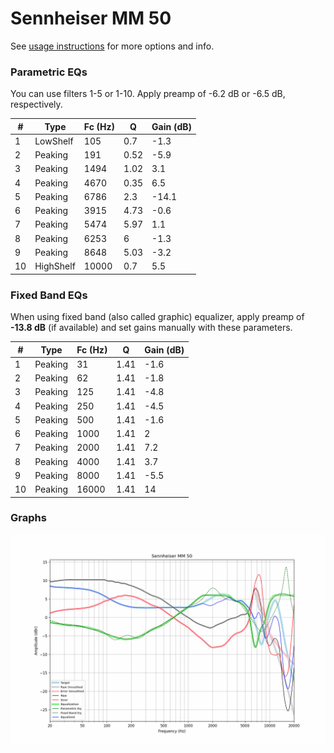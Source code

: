 # Sennheiser MM 50
See [usage instructions](https://github.com/jaakkopasanen/AutoEq#usage) for more options and info.

### Parametric EQs
You can use filters 1-5 or 1-10. Apply preamp of -6.2 dB or -6.5 dB, respectively.

|   # | Type      |   Fc (Hz) |    Q |   Gain (dB) |
|-----|-----------|-----------|------|-------------|
|   1 | LowShelf  |       105 | 0.7  |        -1.3 |
|   2 | Peaking   |       191 | 0.52 |        -5.9 |
|   3 | Peaking   |      1494 | 1.02 |         3.1 |
|   4 | Peaking   |      4670 | 0.35 |         6.5 |
|   5 | Peaking   |      6786 | 2.3  |       -14.1 |
|   6 | Peaking   |      3915 | 4.73 |        -0.6 |
|   7 | Peaking   |      5474 | 5.97 |         1.1 |
|   8 | Peaking   |      6253 | 6    |        -1.3 |
|   9 | Peaking   |      8648 | 5.03 |        -3.2 |
|  10 | HighShelf |     10000 | 0.7  |         5.5 |

### Fixed Band EQs
When using fixed band (also called graphic) equalizer, apply preamp of **-13.8 dB** (if available) and set gains manually with these parameters.

|   # | Type    |   Fc (Hz) |    Q |   Gain (dB) |
|-----|---------|-----------|------|-------------|
|   1 | Peaking |        31 | 1.41 |        -1.6 |
|   2 | Peaking |        62 | 1.41 |        -1.8 |
|   3 | Peaking |       125 | 1.41 |        -4.8 |
|   4 | Peaking |       250 | 1.41 |        -4.5 |
|   5 | Peaking |       500 | 1.41 |        -1.6 |
|   6 | Peaking |      1000 | 1.41 |         2   |
|   7 | Peaking |      2000 | 1.41 |         7.2 |
|   8 | Peaking |      4000 | 1.41 |         3.7 |
|   9 | Peaking |      8000 | 1.41 |        -5.5 |
|  10 | Peaking |     16000 | 1.41 |        14   |

### Graphs
![](./Sennheiser%20MM%2050.png)
